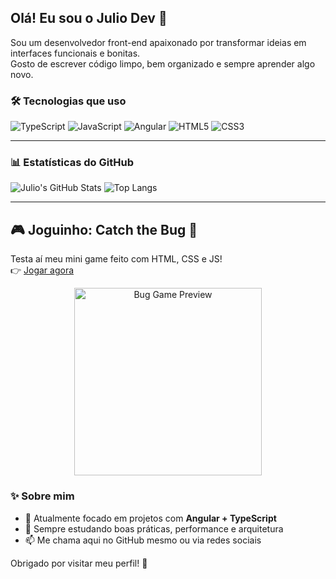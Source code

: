 ## Olá! Eu sou o Julio Dev 👋

Sou um desenvolvedor front-end apaixonado por transformar ideias em interfaces funcionais e bonitas.  
Gosto de escrever código limpo, bem organizado e sempre aprender algo novo.

### 🛠️ Tecnologias que uso

![TypeScript](https://img.shields.io/badge/-TypeScript-3178C6?style=flat&logo=typescript&logoColor=white)
![JavaScript](https://img.shields.io/badge/-JavaScript-F7DF1E?style=flat&logo=javascript&logoColor=black)
![Angular](https://img.shields.io/badge/-Angular-DD0031?style=flat&logo=angular&logoColor=white)
![HTML5](https://img.shields.io/badge/-HTML5-E34F26?style=flat&logo=html5&logoColor=white)
![CSS3](https://img.shields.io/badge/-CSS3-1572B6?style=flat&logo=css3&logoColor=white)

---

### 📊 Estatísticas do GitHub

![Julio's GitHub Stats](https://github-readme-stats.vercel.app/api?username=juliommsdev&show_icons=true&theme=radical)
![Top Langs](https://github-readme-stats.vercel.app/api/top-langs/?username=juliommsdev&layout=compact&theme=radical)

---

## 🎮 Joguinho: Catch the Bug 🐛

Testa aí meu mini game feito com HTML, CSS e JS!  
👉 [Jogar agora](https://juliommsdev.github.io/catch-the-bug)

<p align="center">
  <img src="https://media.giphy.com/media/3o7TKx6hv5aXWvZtDi/giphy.gif" width="300" alt="Bug Game Preview">
</p>


### ✨ Sobre mim

- 🔭 Atualmente focado em projetos com **Angular + TypeScript**
- 🌱 Sempre estudando boas práticas, performance e arquitetura
- 📫 Me chama aqui no GitHub mesmo ou via redes sociais

Obrigado por visitar meu perfil! 🚀

